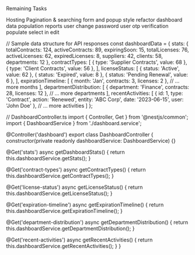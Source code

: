 Remaining Tasks

Hosting
Pagination & searching
form and popup style refactor
dashboard data population
reports
user change password
user otp verification
populate select in edit


// Sample data structure for API responses
const dashboardData = {
stats: {
totalContracts: 124,
activeContracts: 89,
expiringSoon: 15,
totalLicenses: 76,
activeLicenses: 62,
expiredLicenses: 8,
suppliers: 42,
clients: 58,
departments: 12
},
contractTypes: [
{ type: 'Supplier Contracts', value: 68 },
{ type: 'Client Contracts', value: 56 },
],
licenseStatus: [
{ status: 'Active', value: 62 },
{ status: 'Expired', value: 8 },
{ status: 'Pending Renewal', value: 6 },
],
expirationTimeline: [
{ month: 'Jan', contracts: 3, licenses: 2 },
// ... more months
],
departmentDistribution: [
{ department: 'Finance', contracts: 28, licenses: 12 },
// ... more departments
],
recentActivities: [
{ id: 1, type: 'Contract', action: 'Renewed', entity: 'ABC Corp', date: '2023-06-15', user: 'John Doe' },
// ... more activities
]
};



// DashboardController.ts
import { Controller, Get } from '@nestjs/common';
import { DashboardService } from './dashboard.service';

@Controller('dashboard')
export class DashboardController {
constructor(private readonly dashboardService: DashboardService) {}

@Get('stats')
async getDashboardStats() {
return this.dashboardService.getStats();
}

@Get('contract-types')
async getContractTypes() {
return this.dashboardService.getContractTypes();
}

@Get('license-status')
async getLicenseStatus() {
return this.dashboardService.getLicenseStatus();
}

@Get('expiration-timeline')
async getExpirationTimeline() {
return this.dashboardService.getExpirationTimeline();
}

@Get('department-distribution')
async getDepartmentDistribution() {
return this.dashboardService.getDepartmentDistribution();
}

@Get('recent-activities')
async getRecentActivities() {
return this.dashboardService.getRecentActivities();
}
}